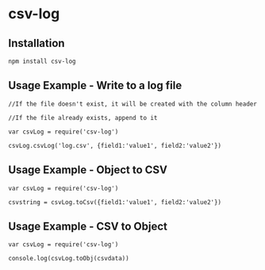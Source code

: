 # csv-log

## Installation
```
npm install csv-log
```

## Usage Example - Write to a log file
```
//If the file doesn't exist, it will be created with the column header

//If the file already exists, append to it

var csvLog = require('csv-log')

csvLog.csvLog('log.csv', {field1:'value1', field2:'value2'})

```
## Usage Example - Object to CSV
```
var csvLog = require('csv-log')

csvstring = csvLog.toCsv({field1:'value1', field2:'value2'})

```
## Usage Example - CSV to Object
```
var csvLog = require('csv-log')

console.log(csvLog.toObj(csvdata))

```
